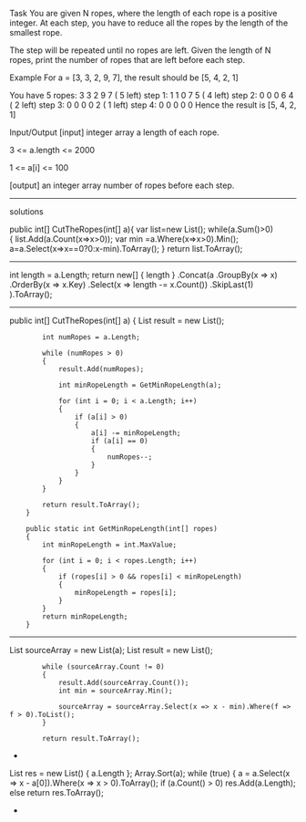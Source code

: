 Task
You are given N ropes, where the length of each rope is a positive integer. At each step, you have to reduce all the ropes by the length of the smallest rope.

The step will be repeated until no ropes are left. Given the length of N ropes, print the number of ropes that are left before each step.

Example
For a = [3, 3, 2, 9, 7], the result should be [5, 4, 2, 1]

 You have 5 ropes:                           3 3 2 9 7   ( 5 left) step 1:          1 1 0 7 5   ( 4 left) step 2:          0 0 0 6 4   ( 2 left) step 3:          0 0 0 0 2   ( 1 left) step 4:          0 0 0 0 0     Hence the result is [5, 4, 2, 1]

Input/Output
[input] integer array a
length of each rope.

3 <= a.length <= 2000

1 <= a[i] <= 100

[output] an integer array
number of ropes before each step.

------------------------------------------------
solutions

public int[] CutTheRopes(int[] a){
          var list=new List<int>();
          while(a.Sum()>0)         
          {
            list.Add(a.Count(x=>x>0));
            var min =a.Where(x=>x>0).Min();            
            a=a.Select(x=>x==0?0:x-min).ToArray();
          }
          return list.ToArray();

--------------

int length = a.Length;
            return new[] { length }
                .Concat(a
                    .GroupBy(x => x)
                    .OrderBy(x => x.Key)
                    .Select(x => length -= x.Count())
                    .SkipLast(1)
                ).ToArray();

--------------

public int[] CutTheRopes(int[] a)
        {
            List<int> result = new List<int>();

            int numRopes = a.Length;

            while (numRopes > 0)
            {
                result.Add(numRopes);

                int minRopeLength = GetMinRopeLength(a);

                for (int i = 0; i < a.Length; i++)
                {
                    if (a[i] > 0)
                    {
                        a[i] -= minRopeLength;
                        if (a[i] == 0)
                        {
                            numRopes--;
                        }
                    }
                }
            }

            return result.ToArray();
        }

        public static int GetMinRopeLength(int[] ropes)
        {
            int minRopeLength = int.MaxValue;

            for (int i = 0; i < ropes.Length; i++)
            {
                if (ropes[i] > 0 && ropes[i] < minRopeLength)
                {
                    minRopeLength = ropes[i];
                }
            }
            return minRopeLength;
        }

---------------------

List<int> sourceArray = new List<int>(a);
            List<int> result = new List<int>();

            while (sourceArray.Count != 0)
            {
                result.Add(sourceArray.Count());
                int min = sourceArray.Min();

                sourceArray = sourceArray.Select(x => x - min).Where(f => f > 0).ToList();
            }

            return result.ToArray();








-

List<int> res = new List<int>() { a.Length };
          Array.Sort(a);
          while (true)
          {
            a = a.Select(x => x - a[0]).Where(x => x > 0).ToArray();
            if (a.Count() > 0)
              res.Add(a.Length);
            else
              return res.ToArray();

-












